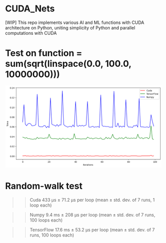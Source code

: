 # CUDA_Nets
[WIP] This repo implements various AI and ML functions with CUDA architecture on Python, uniting simplicity of Python and parallel computations with CUDA

# Test on function = sum(sqrt(linspace(0.0, 100.0, 10000000)))

![compare](https://github.com/AlephVenXm/CUDA_Nets/blob/main/compare.png)

# Random-walk test

>> Cuda
433 μs ± 71.2 μs per loop (mean ± std. dev. of 7 runs, 1 loop each)

>> Numpy
9.4 ms ± 208 μs per loop (mean ± std. dev. of 7 runs, 100 loops each)

>> TensorFlow
17.6 ms ± 53.2 μs per loop (mean ± std. dev. of 7 runs, 100 loops each)

